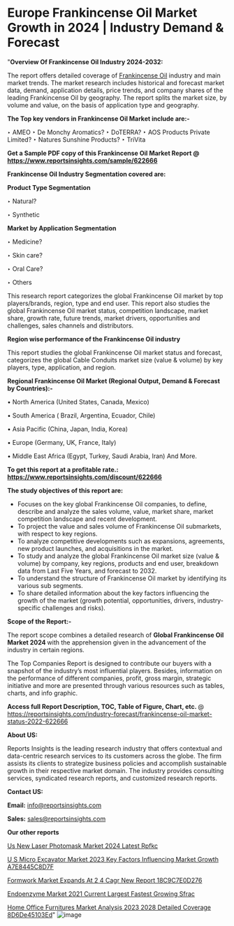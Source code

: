 # Europe Frankincense Oil Market Growth in 2024 | Industry Demand & Forecast

"<strong>Overview Of Frankincense Oil Industry 2024-2032:</strong>

The report offers detailed coverage of <a href=https://www.reportsinsights.com/sample/622666>Frankincense Oil</a> industry and main market trends. The market research includes historical and forecast market data, demand, application details, price trends, and company shares of the leading Frankincense Oil by geography. The report splits the market size, by volume and value, on the basis of application type and geography.

<strong>The Top key vendors in Frankincense Oil Market include are:- </strong>

‣ AMEO
‣ De Monchy Aromatics?
‣ DoTERRA?
‣ AOS Products Private Limited?
‣ Natures Sunshine Products?
‣ TriVita

<strong>Get a Sample PDF copy of this Frankincense Oil Market Report </strong><strong>@ <a href=https://www.reportsinsights.com/sample/622666 style=color:#0000ff;>https://www.reportsinsights.com/sample/622666</a> </strong>

<strong>Frankincense Oil Industry Segmentation covered are:</strong>

<strong>Product Type Segmentation</strong>

‣    Natural?

‣ Synthetic

<strong>Market by Application Segmentation</strong>

‣   Medicine?

‣ Skin care?

‣ Oral Care?

‣ Others

This research report categorizes the global Frankincense Oil market by top players/brands, region, type and end user. This report also studies the global Frankincense Oil market status, competition landscape, market share, growth rate, future trends, market drivers, opportunities and challenges, sales channels and distributors.

<strong>Region wise performance of the Frankincense Oil industry</strong><strong> </strong>

This report studies the global Frankincense Oil market status and forecast, categorizes the global Cable Conduits market size (value &amp; volume) by key players, type, application, and region. 

<strong>Regional Frankincense Oil Market (Regional Output, Demand &amp; Forecast by Countries):-</strong>

• North America (United States, Canada, Mexico)

• South America ( Brazil, Argentina, Ecuador, Chile)

• Asia Pacific (China, Japan, India, Korea)

• Europe (Germany, UK, France, Italy)

• Middle East Africa (Egypt, Turkey, Saudi Arabia, Iran) And More.

<strong>To get this report at a profitable rate.: <a href=https://www.reportsinsights.com/discount/622666 style=color:#0000ff;>https://www.reportsinsights.com/discount/622666</a></strong>

<strong>The study objectives of this report are:</strong>
<ul>
  <li>Focuses on the key global Frankincense Oil companies, to define, describe and analyze the sales volume, value, market share, market competition landscape and recent development.</li>
  <li>To project the value and sales volume of Frankincense Oil submarkets, with respect to key regions.</li>
  <li>To analyze competitive developments such as expansions, agreements, new product launches, and acquisitions in the market.</li>
  <li>To study and analyze the global Frankincense Oil market size (value &amp; volume) by company, key regions, products and end user, breakdown data from Last Five Years, and forecast to 2032.</li>
  <li>To understand the structure of Frankincense Oil market by identifying its various sub segments.</li>
  <li>To share detailed information about the key factors influencing the growth of the market (growth potential, opportunities, drivers, industry-specific challenges and risks).</li>
</ul>
<strong>Scope of the Report:-</strong><strong> </strong>

The report scope combines a detailed research of <strong>Global Frankincense Oil Market 2024 </strong>with the apprehension given in the advancement of the industry in certain regions.

The Top Companies Report is designed to contribute our buyers with a snapshot of the industry’s most influential players. Besides, information on the performance of different companies, profit, gross margin, strategic initiative and more are presented through various resources such as tables, charts, and info graphic.

<strong>Access full Report Description, TOC, Table of Figure, Chart, etc. </strong>@   <a href=https://reportsinsights.com/industry-forecast/frankincense-oil-market-status-2022-622666 style=color:#0000ff;>https://reportsinsights.com/industry-forecast/frankincense-oil-market-status-2022-622666</a>

<strong>About US:</strong>

Reports Insights is the leading research industry that offers contextual and data-centric research services to its customers across the globe. The firm assists its clients to strategize business policies and accomplish sustainable growth in their respective market domain. The industry provides consulting services, syndicated research reports, and customized research reports.

<strong>Contact US:</strong>

<p class=""""><b>Email:</b> <a href=mailto:info@reportsinsights.com>info@reportsinsights.com</a></p>
<p class=""""><b>Sales:</b> <a href=mailto:sales@reportsinsights.com>sales@reportsinsights.com</a></p>

<strong>Our other reports</strong>

<a href=https://www.linkedin.com/pulse/us-new-laser-photomask-market-2024-latest-rpfkc/>Us New Laser Photomask Market 2024 Latest Rpfkc</a>

<a href=https://medium.com/@swatiga40/u-s-micro-excavator-market-2023-key-factors-influencing-market-growth-a7e8445c8d7f>U S Micro Excavator Market 2023 Key Factors Influencing Market Growth A7E8445C8D7F</a>

<a href=https://medium.com/@jaya.reportsinsights/formwork-market-expands-at-2-4-cagr-new-report-18c9c7e0d276>Formwork Market Expands At 2 4 Cagr New Report 18C9C7E0D276</a>

<a href=https://www.linkedin.com/pulse/endoenzyme-market-2021-current-largest-fastest-growing-sfrac/>Endoenzyme Market 2021 Current Largest Fastest Growing Sfrac</a>

<a href=https://medium.com/@achalwankhede15/home-office-furnitures-market-analysis-2023-2028-detailed-coverage-8d6de45103ed>Home Office Furnitures Market Analysis 2023 2028 Detailed Coverage 8D6De45103Ed</a>"
![image](https://github.com/Reportsinsights123/RIgrowth/assets/158415881/b258a079-10b1-488e-992a-bb90f88c2df0)
